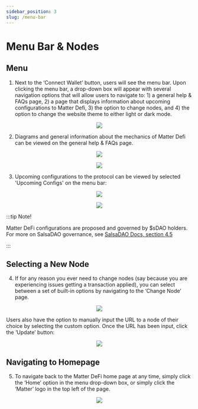 ```yaml
---
sidebar_position: 3
slug: /menu-bar
---
```


# Menu Bar & Nodes

## Menu

1. Next to the ‘Connect Wallet’ button, users will see the menu bar. Upon clicking the menu bar, a drop-down box will appear with several navigation options that will allow users to navigate to: 1) a general help & FAQs page, 2) a page that displays information about upcoming configurations to Matter Defi, 3) the option to change nodes, and 4) the option to change the website theme to either light or dark mode.

<p align="center"><img src="/img/mattermenu.png" /></p>

2. Diagrams and general information about the mechanics of Matter Defi can be viewed on the general help & FAQs page.

<p align="center"><img src="/img/matterhelp.png" /></p>
<p align="center"><img src="/img/matterfaqpage.png" /></p>

3. Upcoming configurations to the protocol can be viewed by selected 'Upcoming Configs' on the menu bar: 

<p align="center"><img src="/img/configsmenu.png" /></p>
<p align="center"><img src="/img/upcomingconfigspage.png" /></p>

:::tip Note!

Matter DeFi configurations are proposed and governed by $sDAO holders. For more on SalsaDAO governance, see [SalsaDAO Docs, section 4.5](/governance-voting)

:::

## Selecting a New Node

4. If for any reason you ever need to change nodes (say because you are experiencing issues getting a transaction applied), you can select between a set of built-in options by navigating to the ‘Change Node’ page. 

<p align="center"><img src="/img/matternodes.png" /></p>

Users also have the option to manually input the URL to a node of their choice by selecting the custom option. Once the URL has been input, click the ‘Update’ button:

<p align="center"><img src="/img/manualnode.png" /></p>

## Navigating to Homepage

5. To navigate back to the Matter DeFi home page at any time, simply click the ‘Home’ option in the menu drop-down box, or simply click the ‘Matter’ logo in the top left of the page.

<p align="center"><img src="/img/matterhomenav.png" /></p>